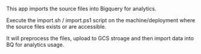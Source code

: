 This app imports the source files into Bigquery for analytics.

Execute the import.sh / import.ps1 script on the machine/deployment where the source files exists or are accessible.

It will preprocess the files, upload to GCS stroage and then import data into BQ for analytics usage.
